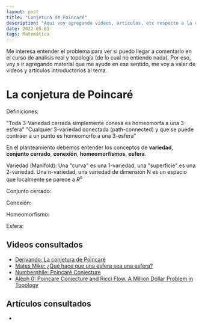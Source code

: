 ```yaml
---
layout: post
title: "Conjetura de Poincaré"
description: "Aquí voy agregando videos, artículos, etc respecto a la conjetura de Poincaré"
date: 2022-05-01
tags: Matemática
---
```


Me interesa entender el problema para ver si puedo llegar a comentarlo en el curso de análisis real y topología (de lo cual no entiendo nada). Por eso, voy a ir agregando material que me ayude en ese sentido, me voy a valer de videos y artículos introductorios al tema.

# La conjetura de Poincaré

Definiciones: 

"Toda 3-Variedad cerrada simplemente conexa es homeomorfa a una 3-esfera"
"Cualquier 3-variedad conectada (path-connected) y que se puede contraer a un punto es homeomorfo a una 3-esfera"

En el planteamiento debemos entender los conceptos de **variedad**, **conjunto cerrado**, **conexión**, **homeomorfismos**, **esfera**.

Variedad (Manifold): Una "curva" es una 1-variedad, una "superficie" es una 2-variedad. Una n-variedad, una variedad de dimensión N es un espacio que localmente se parece a $R^n$

Conjunto cerrado:

Conexión:

Homeomorfismo:

Esfera:

## Videos consultados

- [Derivando: La conjetura de Poincaré](https://www.youtube.com/watch?v=tKbZT-a7zPE)
- [Mates Mike: ¿Qué hace que una esfera sea una esfera?](https://www.youtube.com/watch?v=NdKEcMImYy8)
- [Numberphile: Poincaré Conjecture](https://www.youtube.com/watch?v=GItmC9lxeco)
- [Aleph 0: Poincare Conjecture and Ricci Flow. A Million Dollar Problem in Topology](https://www.youtube.com/watch?v=PwRl5W-whTs)

## Artículos consultados

-
